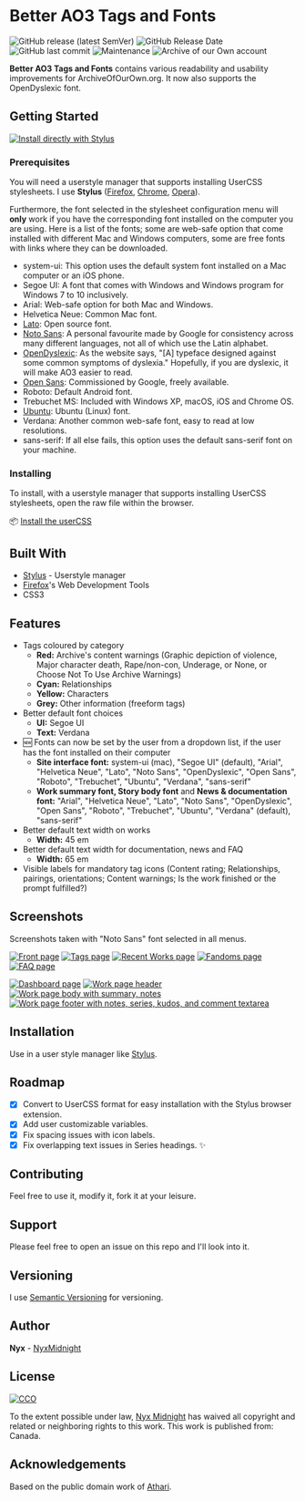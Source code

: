 # Better AO3 Tags and Fonts

![GitHub release (latest SemVer)](https://img.shields.io/github/v/release/nyxmidnight/ao3tagsfonts?sort=semver) ![GitHub Release Date](https://img.shields.io/github/release-date/nyxmidnight/ao3tagsfonts.svg) ![GitHub last commit](https://img.shields.io/github/last-commit/nyxmidnight/ao3tagsfonts.svg) ![Maintenance](https://img.shields.io/maintenance/yes/2019) ![Archive of our Own account](https://img.shields.io/badge/AO3-nyxmidnight-red.svg?logo=archive-of-our-own&logoColor=white&labelColor=990000&color=555555)

**Better AO3 Tags and Fonts** contains various readability and usability improvements for ArchiveOfOurOwn.org. It now also supports the OpenDyslexic font.

## Getting Started

[![Install directly with Stylus](https://img.shields.io/badge/Install%20directly%20with-Stylus-00adad.svg)](https://raw.githubusercontent.com/nyxmidnight/ao3tagsfonts/master/css/ao3butbetter.user.css)

### Prerequisites

You will need a userstyle manager that supports installing UserCSS stylesheets. I use **Stylus** ([Firefox](https://addons.mozilla.org/en-US/firefox/addon/styl-us/), [Chrome](https://chrome.google.com/webstore/detail/stylus/clngdbkpkpeebahjckkjfobafhncgmne), [Opera](https://addons.opera.com/en-gb/extensions/details/stylus/)).

Furthermore, the font selected in the stylesheet configuration menu will **only** work if you have the corresponding font installed on the computer you are using. Here is a list of the fonts; some are web-safe option that come installed with different Mac and Windows computers, some are free fonts with links where they can be downloaded.

-   system-ui: This option uses the default system font installed on a Mac computer or an iOS phone.
-   Segoe UI: A font that comes with Windows and Windows program for Windows 7 to 10 inclusively.
-   Arial: Web-safe option for both Mac and Windows.
-   Helvetica Neue: Common Mac font.
-   [Lato](http://www.latofonts.com/lato-free-fonts/): Open source font.
-   [Noto Sans](https://www.google.com/get/noto/): A personal favourite made by Google for consistency across many different languages, not all of which use the Latin alphabet.
-   [OpenDyslexic](https://opendyslexic.org/): As the website says, "[A] typeface designed against some common symptoms of dyslexia." Hopefully, if you are dyslexic, it will make AO3 easier to read.
-   [Open Sans](https://www.opensans.com/): Commissioned by Google, freely available.
-   Roboto: Default Android font.
-   Trebuchet MS: Included with Windows XP, macOS, iOS and Chrome OS.
-   [Ubuntu](https://design.ubuntu.com/font/): Ubuntu (Linux) font.
-   Verdana: Another common web-safe font, easy to read at low resolutions.
-   sans-serif: If all else fails, this option uses the default sans-serif font on your machine.

### Installing

To install, with a userstyle manager that supports installing UserCSS stylesheets, open the raw file within the browser.

:package: [Install the userCSS](https://raw.githubusercontent.com/nyxmidnight/ao3tagsfonts/master/css/ao3butbetter.user.css)

## Built With

-   [Stylus](https://github.com/openstyles/stylus) - Userstyle manager
-   [Firefox](https://firefox.com/)'s Web Development Tools
-   CSS3

## Features

-   Tags coloured by category
    -   **Red:** Archive's content warnings (Graphic depiction of violence, Major character death, Rape/non-con, Underage, or None, or Choose Not To Use Archive Warnings)
    -   **Cyan:** Relationships
    -   **Yellow:** Characters
    -   **Grey:** Other information (freeform tags)
-   Better default font choices
    -   **UI:** Segoe UI
    -   **Text:** Verdana
-   :new: Fonts can now be set by the user from a dropdown list, if the user has the font installed on their computer
    -   **Site interface font:** system-ui (mac), "Segoe UI" (default), "Arial", "Helvetica Neue", "Lato", "Noto Sans", "OpenDyslexic", "Open Sans", "Roboto", "Trebuchet", "Ubuntu", "Verdana", "sans-serif"
    -   **Work summary font, Story body font** and **News & documentation font:** "Arial", "Helvetica Neue", "Lato", "Noto Sans", "OpenDyslexic", "Open Sans", "Roboto", "Trebuchet", "Ubuntu", "Verdana" (default), "sans-serif"
-   Better default text width on works
    -   **Width:** 45 em
-   Better default text width for documentation, news and FAQ
    -   **Width:** 65 em
-   Visible labels for mandatory tag icons (Content rating; Relationships, pairings, orientations; Content warnings; Is the work finished or the prompt fulfilled?)

## Screenshots

Screenshots taken with "Noto Sans" font selected in all menus.

[![Front page](https://i.imgur.com/tEqLVGnt.png)](https://i.imgur.com/tEqLVGn.png) [![Tags page](https://i.imgur.com/GJeTIVet.png)](https://i.imgur.com/GJeTIVe.png) [![Recent Works page](https://i.imgur.com/8t4QsLft.png)](https://i.imgur.com/8t4QsLf.png) [![Fandoms page](https://i.imgur.com/11s782xt.png)](https://i.imgur.com/11s782x.png) [![FAQ page](https://i.imgur.com/rsAbi3Qt.png)](https://i.imgur.com/rsAbi3Q.png)

[![Dashboard page](https://i.imgur.com/4CJRHJit.png)](https://i.imgur.com/4CJRHJi.png) [![Work page header](https://i.imgur.com/4sXuwast.png)](https://i.imgur.com/4sXuwas.png) [![Work page body with summary, notes](https://i.imgur.com/PAw07hYt.png)](https://i.imgur.com/PAw07hY.png) [![Work page footer with notes, series, kudos, and comment textarea](https://i.imgur.com/z71f9oJt.png)](https://i.imgur.com/z71f9oJ.png)

## Installation

Use in a user style manager like [Stylus](https://github.com/openstyles/stylus).

## Roadmap

-   [x] Convert to UserCSS format for easy installation with the Stylus browser extension.
-   [x] Add user customizable variables.
-   [x] Fix spacing issues with icon labels.
-   [x] Fix overlapping text issues in Series headings. :sparkles:

## Contributing

Feel free to use it, modify it, fork it at your leisure.

## Support

Please feel free to open an issue on this repo and I'll look into it.

## Versioning

I use [Semantic Versioning](http://semver.org/) for versioning.

## Author

**Nyx** - [NyxMidnight](https://github.com/nyxmidnight)

## License

[![CCO](https://licensebuttons.net/p/zero/1.0/88x31.png)](http://creativecommons.org/publicdomain/zero/1.0/)

To the extent possible under law, [Nyx Midnight](https://github.com/nyxmidnight) has waived all copyright and related or neighboring rights to this work. This work is published from: Canada.

## Acknowledgements

Based on the public domain work of [Athari](https://userstyles.org/styles/152660/archiveofourown-org-fonts-tags-ath).
